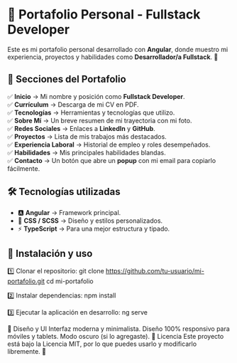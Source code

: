 # 🌟 Portafolio Personal - Fullstack Developer

Este es mi portafolio personal desarrollado con **Angular**, donde muestro mi experiencia, proyectos y habilidades como **Desarrollador/a Fullstack**. 🚀  

## 📌 Secciones del Portafolio

✅ **Inicio** → Mi nombre y posición como **Fullstack Developer**.  
✅ **Currículum** → Descarga de mi CV en PDF.  
✅ **Tecnologías** → Herramientas y tecnologías que utilizo.  
✅ **Sobre Mí** → Un breve resumen de mi trayectoria con mi foto.  
✅ **Redes Sociales** → Enlaces a **LinkedIn** y **GitHub**.  
✅ **Proyectos** → Lista de mis trabajos más destacados.  
✅ **Experiencia Laboral** → Historial de empleo y roles desempeñados.  
✅ **Habilidades** → Mis principales habilidades blandas.  
✅ **Contacto** → Un botón que abre un **popup** con mi email para copiarlo fácilmente.  

## 🛠️ Tecnologías utilizadas

- 🅰️ **Angular** → Framework principal.  
- 🎨 **CSS / SCSS** → Diseño y estilos personalizados.  
- ⚡ **TypeScript** → Para una mejor estructura y tipado.  

## 🚀 Instalación y uso

1️⃣ Clonar el repositorio:
git clone https://github.com/tu-usuario/mi-portafolio.git
cd mi-portafolio

2️⃣ Instalar dependencias:
npm install

3️⃣ Ejecutar la aplicación en desarrollo:
ng serve

🎨 Diseño y UI
Interfaz moderna y minimalista.
Diseño 100% responsivo para móviles y tablets.
Modo oscuro (si lo agregaste).
📜 Licencia
Este proyecto está bajo la Licencia MIT, por lo que puedes usarlo y modificarlo libremente. 🎉
